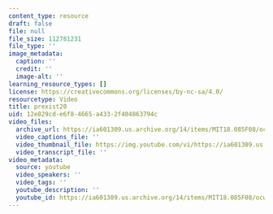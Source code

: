 ```yaml
---
content_type: resource
draft: false
file: null
file_size: 112781231
file_type: ''
image_metadata:
  caption: ''
  credit: ''
  image-alt: ''
learning_resource_types: []
license: https://creativecommons.org/licenses/by-nc-sa/4.0/
resourcetype: Video
title: prexist20
uid: 12e829cd-e6f8-4665-a433-2f404863794c
video_files:
  archive_url: https://ia601309.us.archive.org/14/items/MIT18.085F08/ocw-18.085-f08-rec01_300k.mp4
  video_captions_file: ''
  video_thumbnail_file: https://img.youtube.com/vi/https://ia601309.us.archive.org/14/items/MIT18.085F08/ocw-18.085-f08-rec01_300k.mp4/default.jpg
  video_transcript_file: ''
video_metadata:
  source: youtube
  video_speakers: ''
  video_tags: ''
  youtube_description: ''
  youtube_id: https://ia601309.us.archive.org/14/items/MIT18.085F08/ocw-18.085-f08-rec01_300k.mp4
---
```

